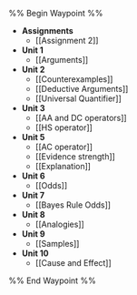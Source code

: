 %% Begin Waypoint %%
- **Assignments**
	- [[Assignment 2]]
- **Unit 1**
	- [[Arguments]]
- **Unit 2**
	- [[Counterexamples]]
	- [[Deductive Arguments]]
	- [[Universal Quantifier]]
- **Unit 3**
	- [[AA and DC operators]]
	- [[HS operator]]
- **Unit 5**
	- [[AC operator]]
	- [[Evidence strength]]
	- [[Explanation]]
- **Unit 6**
	- [[Odds]]
- **Unit 7**
	- [[Bayes Rule Odds]]
- **Unit 8**
	- [[Analogies]]
- **Unit 9**
	- [[Samples]]
- **Unit 10**
	- [[Cause and Effect]]

%% End Waypoint %%
